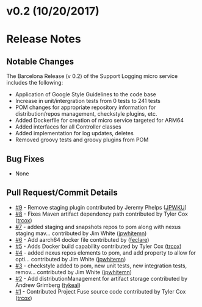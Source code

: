 # v0.2 (10/20/2017)
# Release Notes

## Notable Changes
The Barcelona Release (v 0.2) of the Support Logging micro service includes the following:
* Application of Google Style Guidelines to the code base
* Increase in unit/intergration tests from 0 tests to 241 tests
* POM changes for appropriate repository information for distribution/repos management, checkstyle plugins, etc.
* Added Dockerfile for creation of micro service targeted for ARM64 
* Added interfaces for all Controller classes
* Added implementation for log updates, deletes
* Removed groovy tests and groovy plugins from POM

## Bug Fixes
* None

## Pull Request/Commit Details
 - [#9](https://github.com/edgexfoundry/support-notifications/pull/9) - Remove staging plugin contributed by Jeremy Phelps ([JPWKU](https://github.com/JPWKU))
 - [#8](https://github.com/edgexfoundry/support-notifications/pull/8) - Fixes Maven artifact dependency path contributed by Tyler Cox ([trcox](https://github.com/trcox))
 - [#7](https://github.com/edgexfoundry/support-notifications/pull/7) - added staging and snapshots repos to pom along with nexus staging mav… contributed by Jim White ([jpwhitemn](https://github.com/jpwhitemn))
 - [#6](https://github.com/edgexfoundry/support-notifications/pull/6) - Add aarch64 docker file contributed by ([feclare](https://github.com/feclare))
 - [#5](https://github.com/edgexfoundry/support-notifications/pull/5) - Adds Docker build capability contributed by Tyler Cox ([trcox](https://github.com/trcox))
 - [#4](https://github.com/edgexfoundry/support-notifications/pull/4) - added nexus repos elements to pom, and add property to allow for opti… contributed by Jim White ([jpwhitemn](https://github.com/jpwhitemn))
 - [#3](https://github.com/edgexfoundry/support-notifications/pull/3) - checkstyle added to pom, new unit tests, new integration tests, remov… contributed by Jim White ([jpwhitemn](https://github.com/jpwhitemn))
 - [#2](https://github.com/edgexfoundry/support-notifications/pull/2) - Add distributionManagement for artifact storage contributed by Andrew Grimberg ([tykeal](https://github.com/tykeal))
 - [#1](https://github.com/edgexfoundry/support-notifications/pull/1) - Contributed Project Fuse source code contributed by Tyler Cox ([trcox](https://github.com/trcox))
